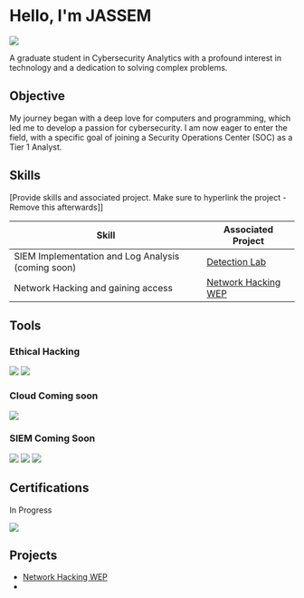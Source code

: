 # Hello, I'm JASSEM
<a href="www.linkedin.com/in/jassem-al-buloushi-3b812857"><img src="https://img.shields.io/badge/-LinkedIn-0072b1?&style=for-the-badge&logo=linkedin&logoColor=white" /></a>

A graduate student in Cybersecurity Analytics with a profound interest in technology and a dedication to solving complex problems.

## Objective

My journey began with a deep love for computers and programming, which led me to develop a passion for cybersecurity. I am now eager to enter the field, with a specific goal of joining a Security Operations Center (SOC) as a Tier 1 Analyst.

## Skills
[Provide skills and associated project. Make sure to hyperlink the project - Remove this afterwards]]

| Skill                                         | Associated Project         |
|-----------------------------------------------|----------------------------|
| SIEM Implementation and Log Analysis (coming soon)          | <a href="https://google.com">Detection Lab</a>|
| Network Hacking and gaining access | <a href="https://github.com/jassem1988/Network-Hacking-WEP/tree/main">Network Hacking WEP</a>|

## Tools

### Ethical Hacking
<div>
    <img src="https://img.shields.io/badge/Kali_Linux-005377?style=for-the-badge&logo=kalilinux&logoColor=white" />
    <img src="https://img.shields.io/badge/VM_on_Mac-000000?style=for-the-badge&logo=apple&logoColor=white" />
</div>

### Cloud Coming soon
<div>
    <img src="https://img.shields.io/badge/-Amazon_AWS-232F3E?&style=for-the-badge&logo=amazonaws&logoColor=white" />
</div>

### SIEM Coming Soon
<div>
    <img src="https://img.shields.io/badge/-Microsoft_Sentinel-0078D4?&style=for-the-badge&logo=Microsoft&logoColor=white" />
    <img src="https://img.shields.io/badge/-Splunk-000000?&style=for-the-badge&logo=Splunk&logoColor=white" />
    <img src="https://img.shields.io/badge/-Elastic-005571?&style=for-the-badge&logo=Elastic&logoColor=white" />
</div>

## Certifications
In Progress
<div>
    <img src="https://img.shields.io/badge/-CompTIA_Security+-E01F3D?&style=for-the-badge&logo=comptia&logoColor=white" />
</div>
 





## Projects
- <a href="https://github.com/jassem1988/Network-Hacking-WEP/tree/main">Network Hacking WEP</a>
- 
